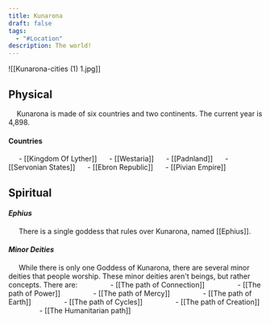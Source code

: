 ```yaml
---
title: Kunarona
draft: false
tags:
  - "#Location"
description: The world!
---
```

![[Kunarona-cities (1) 1.jpg]]
## Physical
$\quad$Kunarona is made of six countries and two continents. The current year is 4,898. 
#### Countries 
$\quad$ - [[Kingdom Of Lyther]]
$\quad$ - [[Westaria]]
$\quad$ - [[Padnland]]
$\quad$ - [[Servonian States]]
$\quad$ - [[Ebron Republic]]
$\quad$ - [[Pivian Empire]]

## Spiritual
#### *Ephius*
$\quad$ There is a single goddess that rules over Kunarona, named [[Ephius]]. 

#### *Minor Deities*
$\quad$ While there is only one Goddess of Kunarona, there are several minor deities that people worship. These minor deities aren't beings, but rather concepts. There are:
$\quad$ $\quad$ $\quad$ - [[The path of Connection]]
$\quad$ $\quad$ $\quad$ - [[The path of Power]] 
$\quad$ $\quad$ $\quad$ - [[The path of Mercy]]
$\quad$ $\quad$ $\quad$ - [[The path of Earth]]
$\quad$ $\quad$ $\quad$ - [[The path of Cycles]]
$\quad$ $\quad$ $\quad$ - [[The path of Creation]] 
$\quad$ $\quad$ $\quad$ - [[The Humanitarian path]]